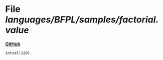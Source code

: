 # File _languages/BFPL/samples/factorial.value_
**[GitHub](https://github.com/softlang/yas/blob/master/languages/BFPL/samples/factorial.value)**
```
intval(120).
```
